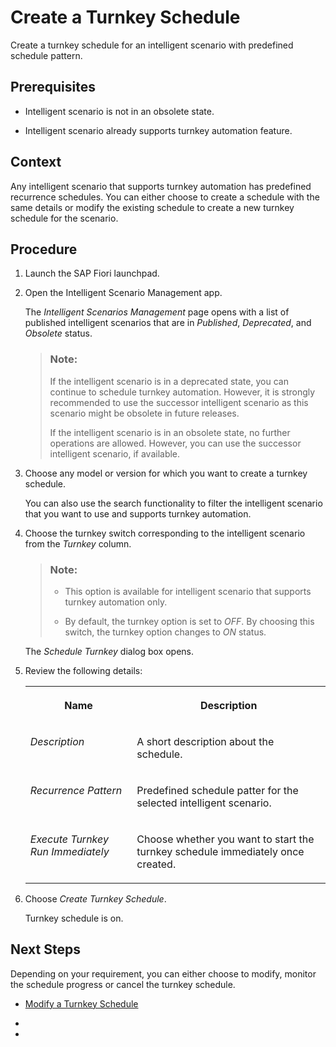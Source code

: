 <!-- loio5dafcb797f9b47f0b216ef993c6152d8 -->

# Create a Turnkey Schedule

Create a turnkey schedule for an intelligent scenario with predefined schedule pattern.



<a name="loio5dafcb797f9b47f0b216ef993c6152d8__prereq_k23_nxc_sbc"/>

## Prerequisites

-   Intelligent scenario is not in an obsolete state.

-   Intelligent scenario already supports turnkey automation feature.




## Context

Any intelligent scenario that supports turnkey automation has predefined recurrence schedules. You can either choose to create a schedule with the same details or modify the existing schedule to create a new turnkey schedule for the scenario.



## Procedure

1.  Launch the SAP Fiori launchpad.

2.  Open the Intelligent Scenario Management app.

    The *Intelligent Scenarios Management* page opens with a list of published intelligent scenarios that are in *Published*, *Deprecated*, and *Obsolete* status.

    > ### Note:  
    > If the intelligent scenario is in a deprecated state, you can continue to schedule turnkey automation. However, it is strongly recommended to use the successor intelligent scenario as this scenario might be obsolete in future releases.
    > 
    > If the intelligent scenario is in an obsolete state, no further operations are allowed. However, you can use the successor intelligent scenario, if available.

3.  Choose any model or version for which you want to create a turnkey schedule.

    You can also use the search functionality to filter the intelligent scenario that you want to use and supports turnkey automation.

4.  Choose the turnkey switch corresponding to the intelligent scenario from the *Turnkey* column.

    > ### Note:  
    > -   This option is available for intelligent scenario that supports turnkey automation only.
    > 
    > -   By default, the turnkey option is set to *OFF*. By choosing this switch, the turnkey option changes to *ON* status.

    The *Schedule Turnkey* dialog box opens.

5.  Review the following details:


    <table>
    <tr>
    <th valign="top">

    Name
    
    </th>
    <th valign="top">

    Description
    
    </th>
    </tr>
    <tr>
    <td valign="top">
    
    *Description*
    
    </td>
    <td valign="top">
    
    A short description about the schedule.
    
    </td>
    </tr>
    <tr>
    <td valign="top">
    
    *Recurrence Pattern*
    
    </td>
    <td valign="top">
    
    Predefined schedule patter for the selected intelligent scenario.
    
    </td>
    </tr>
    <tr>
    <td valign="top">
    
    *Execute Turnkey Run Immediately*
    
    </td>
    <td valign="top">
    
    Choose whether you want to start the turnkey schedule immediately once created.
    
    </td>
    </tr>
    </table>
    
6.  Choose *Create Turnkey Schedule*.

    Turnkey schedule is on.




<a name="loio5dafcb797f9b47f0b216ef993c6152d8__postreq_vl2_wld_sbc"/>

## Next Steps

Depending on your requirement, you can either choose to modify, monitor the schedule progress or cancel the turnkey schedule.

-   [Modify a Turnkey Schedule](modify-a-turnkey-schedule-efb8b92.md)

-    <?sap-ot O2O class="- topic/xref " href="60053865522a42438c6df56f0c9a137c.xml" text="" desc="" xtrc="xref:2" xtrf="file:/home/builder/src/dita-all/jjq1673438782153/loio2080d0faf9d84ce6aa14caa4caa32935_en-US/src/content/localization/en-us/5dafcb797f9b47f0b216ef993c6152d8.xml" output-class="" outputTopicFile="file:/home/builder/tp.net.sf.dita-ot/2.3/plugins/com.elovirta.dita.markdown_1.3.0/xsl/dita2markdownImpl.xsl" ?> 

-    <?sap-ot O2O class="- topic/xref " href="8e25e16e2a754b88804248714fa12794.xml" text="" desc="" xtrc="xref:3" xtrf="file:/home/builder/src/dita-all/jjq1673438782153/loio2080d0faf9d84ce6aa14caa4caa32935_en-US/src/content/localization/en-us/5dafcb797f9b47f0b216ef993c6152d8.xml" output-class="" outputTopicFile="file:/home/builder/tp.net.sf.dita-ot/2.3/plugins/com.elovirta.dita.markdown_1.3.0/xsl/dita2markdownImpl.xsl" ?> 


